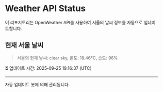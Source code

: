 
# Weather API Status

이 리포지토리는 OpenWeather API를 사용하여 서울의 날씨 정보를 자동으로 업데이트합니다.

## 현재 서울 날씨
> 서울의 현재 날씨: clear sky, 온도: 18.46°C, 습도: 96%

⏳ 업데이트 시간: 2025-09-25 19:16:37 (UTC)

---
자동 업데이트 봇에 의해 관리됩니다.
